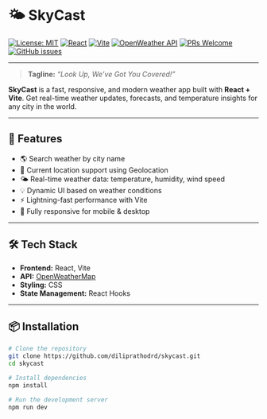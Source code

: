 # 🌤️ SkyCast

[![License: MIT](https://img.shields.io/badge/License-MIT-green.svg)](LICENSE)
[![React](https://img.shields.io/badge/React-18+-blue?logo=react)](https://react.dev)
[![Vite](https://img.shields.io/badge/Built%20with-Vite-646CFF?logo=vite)](https://vitejs.dev/)
[![OpenWeather API](https://img.shields.io/badge/API-OpenWeatherMap-orange)](https://openweathermap.org/api)
[![PRs Welcome](https://img.shields.io/badge/PRs-welcome-brightgreen.svg)](https://github.com/diliprathodrd/sky-cast/pulls)
[![GitHub issues](https://img.shields.io/github/issues/diliprathodrd/skycast)](https://github.com/diliprathodrd/sky-cast/issues)

---

> **Tagline:** _“Look Up, We’ve Got You Covered!”_

**SkyCast** is a fast, responsive, and modern weather app built with **React + Vite**. Get real-time weather updates, forecasts, and temperature insights for any city in the world.

---

## 🚀 Features

- 🌎 Search weather by city name
- 📍 Current location support using Geolocation
- 🌤️ Real-time weather data: temperature, humidity, wind speed
- 💡 Dynamic UI based on weather conditions
- ⚡ Lightning-fast performance with Vite
- 📱 Fully responsive for mobile & desktop

---

## 🛠️ Tech Stack

- **Frontend:** React, Vite
- **API:** [OpenWeatherMap](https://openweathermap.org/api)
- **Styling:** CSS
- **State Management:** React Hooks

---

## 📦 Installation

```bash
# Clone the repository
git clone https://github.com/diliprathodrd/skycast.git
cd skycast

# Install dependencies
npm install

# Run the development server
npm run dev
```
